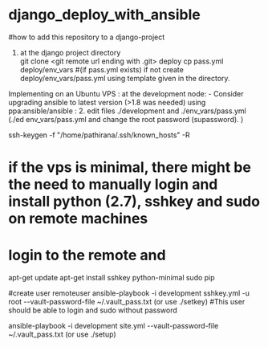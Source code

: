 # django_deploy_with_ansible

#how to add this repository to a django-project
1. at the django project directory  
git clone  <git remote url ending with .git> deploy
cp pass.yml deploy/env_vars #(if pass.yml exists) 
if not create deploy/env_vars/pass.yml using template given in the directory. 



Implementing on an Ubuntu VPS : at the development node: -  Consider upgrading ansible to latest version (>1.8 was needed) using ppa:ansible/ansible : 
2. edit files ./development and ./env_vars/pass.yml
(./ed env_vars/pass.yml and change the root password (supassword). )

ssh-keygen -f "/home/pathirana/.ssh/known_hosts" -R  <host> 

# if the vps is minimal, there might be the need to manually login and install python (2.7), sshkey and sudo on remote machines
# login to the remote and 
apt-get update
apt-get install sshkey python-minimal sudo pip


#create user remoteuser
ansible-playbook -i development sshkey.yml -u root  --vault-password-file ~/.vault_pass.txt
(or use ./setkey)
#This user should be able to login and sudo without password

ansible-playbook -i development  site.yml --vault-password-file ~/.vault_pass.txt 
(or use ./setup)

